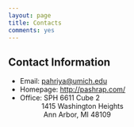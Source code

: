 ```yaml
---
layout: page
title: Contacts
comments: yes
---
```


Contact Information
-------------------


- Email: <pahriya@umich.edu>
- Homepage: <http://pashrap.com/>
- Office: SPH 6611 Cube 2
 <br/>            1415 Washington Heights
 <br/>              Ann Arbor, MI 48109


